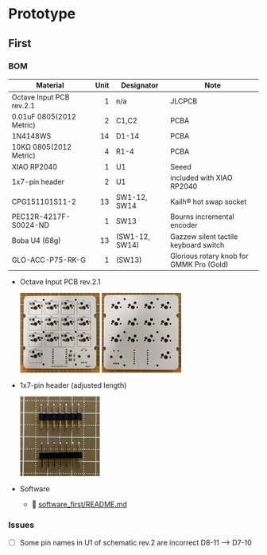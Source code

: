 # Prototype

## First

### BOM

| Material | Unit | Designator | Note |
|-|-:| -|-|
| Octave Input PCB rev.2.1 | 1 | n/a | JLCPCB |
| 0.01uF 0805(2012 Metric) | 2 | C1,C2 | PCBA |
| 1N4148WS | 14 | D1-14 | PCBA |
| 10KΩ 0805(2012 Metric) | 4 | R1-4 | PCBA |
| XIAO RP2040 | 1 | U1 | Seeed |
| 1x7-pin header | 2 | U1 | included with XIAO RP2040 |
| CPG151101S11-2 | 13 | SW1-12, SW14 | Kailh®︎ hot swap socket |
| PEC12R-4217F-S0024-ND | 1 | SW13 | Bourns incremental encoder |
| Boba U4 (68g) | 13 | (SW1-12, SW14) | Gazzew silent tactile keyboard switch |
| GLO-ACC-P75-RK-G | 1 | (SW13) | Glorious rotary knob for GMMK Pro (Gold) |

- Octave Input PCB rev.2.1

    <img src="IMG_4543.jpg" width="160"/> <img src="IMG_4544.jpg" width="160"/>

- 1x7-pin header (adjusted length)

    <img src="IMG_4545.jpg" width="160"/>

- Software
  - 📄 [software_first/README.md](software_first/README.md)

### Issues

- [ ] Some pin names in U1 of schematic rev.2 are incorrect
    D8-11 --> D7-10
